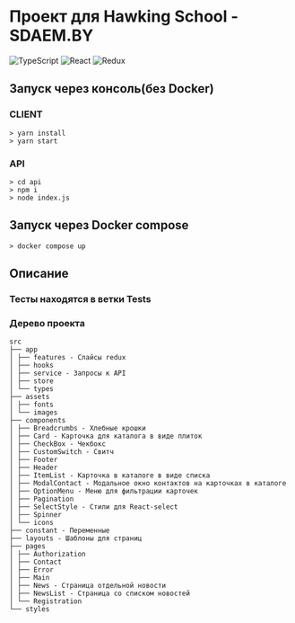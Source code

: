 # Проект для Hawking Sсhool - SDAEM.BY

![TypeScript](https://img.shields.io/badge/typescript-%23007ACC.svg?style=for-the-badge&logo=typescript&logoColor=white) ![React](https://img.shields.io/badge/react-%2320232a.svg?style=for-the-badge&logo=react&logoColor=%2361DAFB) ![Redux](https://img.shields.io/badge/redux-%23593d88.svg?style=for-the-badge&logo=redux&logoColor=white)

## Запуск через консоль(без Docker)

### CLIENT

```console
> yarn install
> yarn start
```

### API

```console
> cd api
> npm i
> node index.js
```

## Запуск через Docker compose

```console
> docker compose up
```

## Описание

### Тесты находятся в ветки Tests

### Дерево проекта

```
src
├── app
│ ├── features - Слайсы redux
│ ├── hooks
│ ├── service - Запросы к API
│ ├── store
│ └── types
├── assets
│ ├── fonts
│ └── images
├── components
│ ├── Breadcrumbs - Хлебные крошки
│ ├── Card - Карточка для каталога в виде плиток
│ ├── CheckBox - Чекбокс
│ ├── CustomSwitch - Свитч
│ ├── Footer
│ ├── Header
│ ├── ItemList - Карточка в каталоге в виде списка
│ ├── ModalContact - Модальное окно контактов на карточках в каталоге
│ ├── OptionMenu - Меню для фильтрации карточек
│ ├── Pagination
│ ├── SelectStyle - Стили для React-select
│ ├── Spinner
│ └── icons
├── constant - Переменные
├── layouts - Шаблоны для страниц
├── pages
│ ├── Authorization
│ ├── Contact
│ ├── Error
│ ├── Main
│ ├── News - Страница отдельной новости
│ ├── NewsList - Страница со списком новостей
│ └── Registration
└── styles
```
